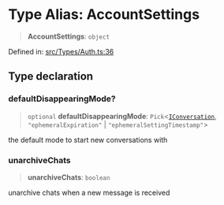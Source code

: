 # Type Alias: AccountSettings

> **AccountSettings**: `object`

Defined in: [src/Types/Auth.ts:36](https://github.com/Fokusdotid/bail/blob/0fe6346a5ff68a74eb71890335c982b44e2da604/src/Types/Auth.ts#L36)

## Type declaration

### defaultDisappearingMode?

> `optional` **defaultDisappearingMode**: `Pick`\<[`IConversation`](../namespaces/proto/interfaces/IConversation.md), `"ephemeralExpiration"` \| `"ephemeralSettingTimestamp"`\>

the default mode to start new conversations with

### unarchiveChats

> **unarchiveChats**: `boolean`

unarchive chats when a new message is received
